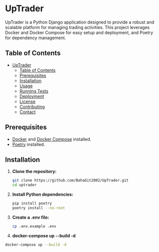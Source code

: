 # UpTrader

UpTrader is a Python Django application designed to provide a robust and scalable platform for managing trading activities. This project leverages Docker and Docker Compose for easy setup and deployment, and Poetry for dependency management.

## Table of Contents

- [UpTrader](#uptrader)
  - [Table of Contents](#table-of-contents)
  - [Prerequisites](#prerequisites)
  - [Installation](#installation)
  - [Usage](#usage)
  - [Running Tests](#running-tests)
  - [Deployment](#deployment)
  - [License](#license)
  - [Contributing](#contributing)
  - [Contact](#contact)

## Prerequisites

- [Docker](https://www.docker.com/get-started) and [Docker Compose](https://docs.docker.com/compose/install/) installed.
- [Poetry](https://python-poetry.org/docs/#installation) installed.

## Installation

1. **Clone the repository:**

   ```sh
   git clone https://github.com/BahaGit2002/UpTrader.git
   cd uptrader
   ```
   
2. **Install Python dependencies:**
   ```sh
   pip install poetry
   poetry install --no-root
   ```

3. **Create a .env file:**
   ```sh
   cp .env.example .env
   ```

4. **docker-compose up --build -d**
  ```sh
  docker-compose up --build -d
  ```
